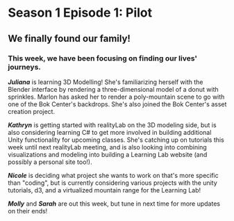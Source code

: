 # Season 1 Episode 1: Pilot

## We finally found our family! 

### This week, we have been focusing on finding our lives' journeys. 


***Juliana*** is learning 3D Modelling! She's familiarizing herself with the Blender interface by rendering a three-dimensional model of a donut with sprinkles. Marlon has asked her to render a poly-mountain scene to go with one of the Bok Center's backdrops. She's also joined the Bok Center's asset creation project.

***Kathryn*** is getting started with realityLab on the 3D modeling side, but is also considering learning C# to get more involved in building additional Unity functionality for upcoming classes. She's catching up on tutorials this week until next realityLab meeting, and is also looking into combining visualizations and modeling into building a Learning Lab website (and possibly a personal site too!). 


***Nicole*** is deciding what project she wants to work on that's more specific than "coding", but is currently considering various projects with the unity tutorials, d3, and a virtualized mountain range for the Learning Lab!

***Molly*** and ***Sarah*** are out this week, but tune in next time for more updates on their ends!




<!--stackedit_data:
eyJoaXN0b3J5IjpbLTU3NTUyMDMxLC0xNjU1MDQxNzEzLDg0MD
g3NzU0NywtMTc4ODE5MTYwNywtNTU3OTE2ODUwLDE3NDU3Nzc5
ODUsNDM1ODUxMTk4LDE1Njk2MTMsLTIxMjI2MTUzNDUsLTEyMz
MxMzk5OTcsMTMxMDYyMjg4NCwtNTk1NTY2NjkyLC0xODcxNzI0
OTA2LDg2NzQzNDkxMSw3MjgyMjAxNDksLTE1NDIwNTYzMDIsLT
EyNDEwMTMyLDY0MjU1ODQzOSw4MTUwNjYzMjldfQ==
-->